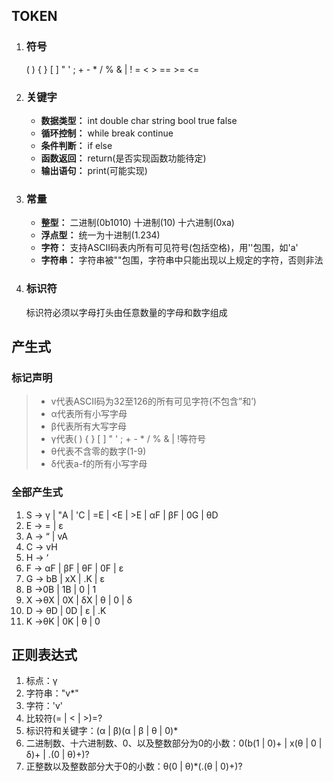 ## TOKEN
1. ### 符号
   ( ) { } [ ] " ' ; + - * / % & | ! = < > == >= <=
2. ### 关键字
   - **数据类型：** int double char string bool true false
   - **循环控制：** while break continue
   - **条件判断：** if else
   - **函数返回：** return(是否实现函数功能待定)
   - **输出语句：** print(可能实现)
3. ### 常量
   - **整型：** 二进制(0b1010) 十进制(10) 十六进制(0xa)
   - **浮点型：** 统一为十进制(1.234)
   - **字符：** 支持ASCII码表内所有可见符号(包括空格)，用''包围，如'a'
   - **字符串：** 字符串被""包围，字符串中只能出现以上规定的字符，否则非法
4. ### 标识符
   标识符必须以字母打头由任意数量的字母和数字组成
   
## 产生式
### 标记声明
> - v代表ASCII码为32至126的所有可见字符(不包含”和’)
> - α代表所有小写字母
> - β代表所有大写字母
> - γ代表( ) { } [ ] " ' ; + - * / % & | !等符号
> - θ代表不含零的数字(1-9)
> - δ代表a-f的所有小写字母
### 全部产生式
1. S -> γ  |  "A  |  'C  |  =E  |  <E  |  >E  |  αF  |  βF  |  0G  |  θD
2. E -> =  |  ε
3. A -> “  |  vA
4. C -> vH
5. H -> ‘
6. F -> αF  |  βF  |  θF  |  0F  |  ε
7. G -> bB  |  xX  |  .K  |  ε
8. B ->0B  |  1B  |  0  |  1
9. X ->θX  |  0X  |  δX  |  θ  |  0  |  δ
10. D -> θD  |  0D  |  ε  |  .K
11. K ->θK  |  0K  |  θ  |  0

## 正则表达式
1. 标点：γ 
2. 字符串："v*"
3. 字符：'v'
4. 比较符(= | < | >)=?
5. 标识符和关键字：(α | β)(α | β | θ | 0)*
6. 二进制数、十六进制数、0、以及整数部分为0的小数：0(b(1 | 0)+ | x(θ | 0 | δ)+ | .(0 | θ)+)?
7. 正整数以及整数部分大于0的小数：θ(0 | θ)*(.(θ | 0)+)?